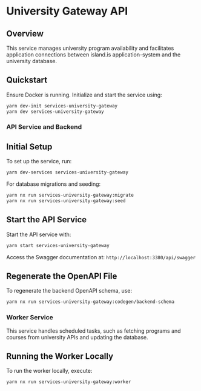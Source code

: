 # University Gateway API

## Overview

This service manages university program availability and facilitates application connections between island.is application-system and the university database.

## Quickstart

Ensure Docker is running. Initialize and start the service using:

```bash
yarn dev-init services-university-gateway
yarn dev services-university-gateway
```

### API Service and Backend

## Initial Setup

To set up the service, run:

```bash
yarn dev-services services-university-gateway
```

For database migrations and seeding:

```bash
yarn nx run services-university-gateway:migrate
yarn nx run services-university-gateway:seed
```

## Start the API Service

Start the API service with:

```bash
yarn start services-university-gateway
```

Access the Swagger documentation at:
`http://localhost:3380/api/swagger`

## Regenerate the OpenAPI File

To regenerate the backend OpenAPI schema, use:

```bash
yarn nx run services-university-gateway:codegen/backend-schema
```

### Worker Service

This service handles scheduled tasks, such as fetching programs and courses from university APIs and updating the database.

## Running the Worker Locally

To run the worker locally, execute:

```bash
yarn nx run services-university-gateway:worker
```